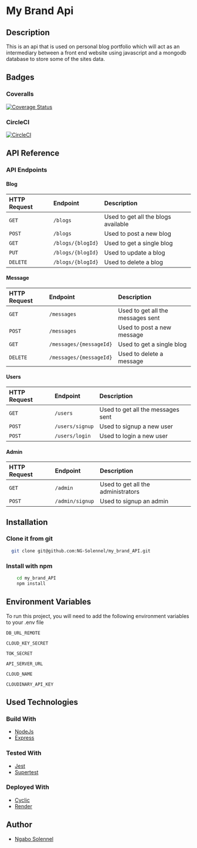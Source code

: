 # My Brand Api

## Description

This is an api that is used on personal blog portfolio which will act as an intermediary between a front end website using javascript and a mongodb database to store some of the sites data.

## Badges

### Coveralls

[![Coverage Status](https://coveralls.io/repos/github/NG-Solennel/my_brand_API/badge.svg?branch=feat-tests)](https://coveralls.io/github/NG-Solennel/my_brand_API?branch=feat-tests)

### CircleCI

[![CircleCI](https://dl.circleci.com/status-badge/img/gh/NG-Solennel/my_brand_API/tree/develop.svg?style=svg)](https://dl.circleci.com/status-badge/redirect/gh/NG-Solennel/my_brand_API/tree/develop)

## API Reference

### API Endpoints

#### Blog

| HTTP Request | Endpoint          | Description                         |
| :----------- | :---------------- | :---------------------------------- |
| `GET`        | `/blogs`          | Used to get all the blogs available |
| `POST`       | `/blogs`          | Used to post a new blog             |
| `GET`        | `/blogs/{blogId}` | Used to get a single blog           |
| `PUT`        | `/blogs/{blogId}` | Used to update a blog               |
| `DELETE`     | `/blogs/{blogId}` | Used to delete a blog               |

#### Message

| HTTP Request | Endpoint                | Description                       |
| :----------- | :---------------------- | :-------------------------------- |
| `GET`        | `/messages`             | Used to get all the messages sent |
| `POST`       | `/messages`             | Used to post a new message        |
| `GET`        | `/messages/{messageId}` | Used to get a single blog         |
| `DELETE`     | `/messages/{messageId}` | Used to delete a message          |

#### Users

| HTTP Request | Endpoint        | Description                       |
| :----------- | :-------------- | :-------------------------------- |
| `GET`        | `/users`        | Used to get all the messages sent |
| `POST`       | `/users/signup` | Used to signup a new user         |
| `POST`       | `/users/login`  | Used to login a new user          |

#### Admin

| HTTP Request | Endpoint        | Description                        |
| :----------- | :-------------- | :--------------------------------- |
| `GET`        | `/admin`        | Used to get all the administrators |
| `POST`       | `/admin/signup` | Used to signup an admin            |

## Installation

### Clone it from git

```bash
  git clone git@github.com:NG-Solennel/my_brand_API.git
```

### Install with npm

```bash
    cd my_brand_API
    npm install
```

## Environment Variables

To run this project, you will need to add the following environment variables to your .env file

`DB_URL_REMOTE`

`CLOUD_KEY_SECRET`

`TOK_SECRET`

`API_SERVER_URL`

`CLOUD_NAME`

`CLOUDINARY_API_KEY`

## Used Technologies

### Build With

- [NodeJs](https://nodejs.org/en/)
- [Express](https://expressjs.com/)

### Tested With

- [Jest](https://jestjs.io/)
- [Supertest](https://www.npmjs.com/package/supertest)

### Deployed With

- [Cyclic](https://vast-teal-bull-hose.cyclic.app/)
- [Render](https://renderapi-i55u.onrender.com/)

## Author

- [Ngabo Solennel](https://github.com/NG-Solennel/)
